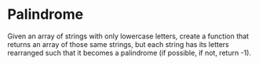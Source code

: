 # Palindrome
Given an array of strings with only lowercase letters, create a function that returns an array of those same strings, but each string has its letters rearranged such that it becomes a palindrome (if possible, if not, return -1).
